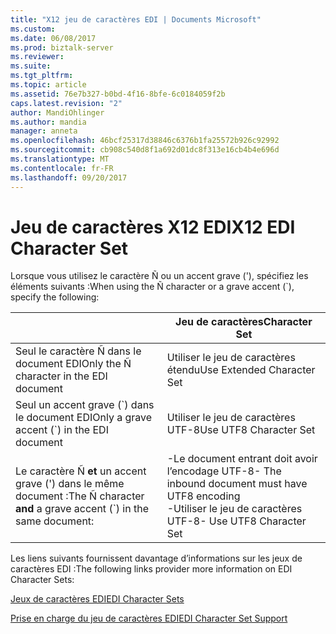 ```yaml
---
title: "X12 jeu de caractères EDI | Documents Microsoft"
ms.custom: 
ms.date: 06/08/2017
ms.prod: biztalk-server
ms.reviewer: 
ms.suite: 
ms.tgt_pltfrm: 
ms.topic: article
ms.assetid: 76e7b327-b0bd-4f16-8bfe-6c0184059f2b
caps.latest.revision: "2"
author: MandiOhlinger
ms.author: mandia
manager: anneta
ms.openlocfilehash: 46bcf25317d38846c6376b1fa25572b926c92992
ms.sourcegitcommit: cb908c540d8f1a692d01dc8f313e16cb4b4e696d
ms.translationtype: MT
ms.contentlocale: fr-FR
ms.lasthandoff: 09/20/2017
---
```

# <a name="x12-edi-character-set"></a><span data-ttu-id="b12a5-102">Jeu de caractères X12 EDI</span><span class="sxs-lookup"><span data-stu-id="b12a5-102">X12 EDI Character Set</span></span>
<span data-ttu-id="b12a5-103">Lorsque vous utilisez le caractère Ñ ou un accent grave ('), spécifiez les éléments suivants :</span><span class="sxs-lookup"><span data-stu-id="b12a5-103">When using the Ñ character or a grave accent (\`), specify the following:</span></span>  
  
||<span data-ttu-id="b12a5-104">Jeu de caractères</span><span class="sxs-lookup"><span data-stu-id="b12a5-104">Character Set</span></span>|  
|-|-------------------|  
|<span data-ttu-id="b12a5-105">Seul le caractère Ñ dans le document EDI</span><span class="sxs-lookup"><span data-stu-id="b12a5-105">Only the Ñ character in the EDI document</span></span>|<span data-ttu-id="b12a5-106">Utiliser le jeu de caractères étendu</span><span class="sxs-lookup"><span data-stu-id="b12a5-106">Use Extended Character Set</span></span>|  
|<span data-ttu-id="b12a5-107">Seul un accent grave (\`) dans le document EDI</span><span class="sxs-lookup"><span data-stu-id="b12a5-107">Only a grave accent (\`) in the EDI document</span></span>|<span data-ttu-id="b12a5-108">Utiliser le jeu de caractères  UTF-8</span><span class="sxs-lookup"><span data-stu-id="b12a5-108">Use UTF8 Character Set</span></span>|  
|<span data-ttu-id="b12a5-109">Le caractère Ñ **et** un accent grave (') dans le même document :</span><span class="sxs-lookup"><span data-stu-id="b12a5-109">The Ñ character **and** a grave accent (\`) in the same document:</span></span>|<span data-ttu-id="b12a5-110">-Le document entrant doit avoir l’encodage UTF-8</span><span class="sxs-lookup"><span data-stu-id="b12a5-110">-   The inbound document must have UTF8 encoding</span></span><br /><span data-ttu-id="b12a5-111">-Utiliser le jeu de caractères UTF-8</span><span class="sxs-lookup"><span data-stu-id="b12a5-111">-   Use UTF8 Character Set</span></span>|  
  
 <span data-ttu-id="b12a5-112">Les liens suivants fournissent davantage d’informations sur les jeux de caractères EDI :</span><span class="sxs-lookup"><span data-stu-id="b12a5-112">The following links provider more information on EDI Character Sets:</span></span>  
  
 [<span data-ttu-id="b12a5-113">Jeux de caractères EDI</span><span class="sxs-lookup"><span data-stu-id="b12a5-113">EDI Character Sets</span></span>](http://go.microsoft.com/fwlink/p/?LinkId=271249)  
  
 [<span data-ttu-id="b12a5-114">Prise en charge du jeu de caractères EDI</span><span class="sxs-lookup"><span data-stu-id="b12a5-114">EDI Character Set Support</span></span>](http://go.microsoft.com/fwlink/p/?LinkId=271250)